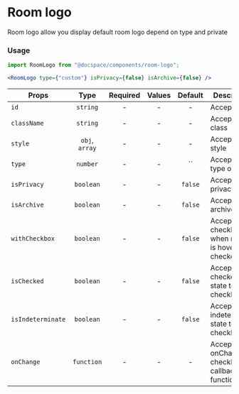 # Room logo

Room logo allow you display default room logo depend on type and private

### Usage

```js
import RoomLogo from "@docspace/components/room-logo";
```

```jsx
<RoomLogo type={"custom"} isPrivacy={false} isArchive={false} />
```

| Props             |      Type      | Required | Values | Default | Description                                          |
| ----------------- | :------------: | :------: | :----: | :-----: | ---------------------------------------------------- |
| `id`              |    `string`    |    -     |   -    |    -    | Accepts id                                           |
| `className`       |    `string`    |    -     |   -    |    -    | Accepts class                                        |
| `style`           | `obj`, `array` |    -     |   -    |    -    | Accepts css style                                    |
| `type`            |    `number`    |    -     |   -    |   ``    | Accepts the type of room                             |
| `isPrivacy`       |   `boolean`    |    -     |   -    | `false` | Accepts the privacy room                             |
| `isArchive`       |   `boolean`    |    -     |   -    | `false` | Accepts the archive room                             |
| `withCheckbox`    |   `boolean`    |    -     |   -    | `false` | Accepts checkbox when row/tile is hovered or checked |
| `isChecked`       |   `boolean`    |    -     |   -    | `false` | Accepts the checked state to checkbox                |
| `isIndeterminate` |   `boolean`    |    -     |   -    | `false` | Accepts the indeterminate state to checkbox          |
| `onChange`        |   `function`   |    -     |   -    |    -    | Accepts the onChange checkbox callback function      |
